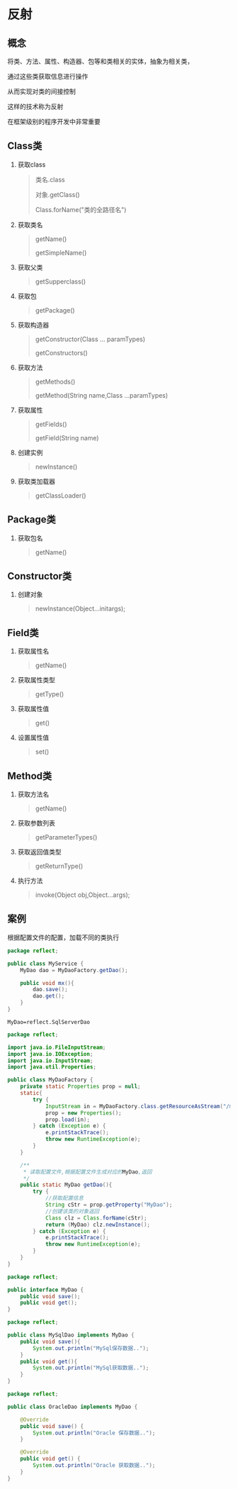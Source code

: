 # 反射

## 概念

将类、方法、属性、构造器、包等和类相关的实体，抽象为相关类，

通过这些类获取信息进行操作

从而实现对类的间接控制

这样的技术称为反射

在框架级别的程序开发中非常重要

## Class类

1. 获取class

   > 类名.class
   >
   > 对象.getClass()
   >
   > Class.forName("类的全路径名")

2. 获取类名

   > getName()
   >
   > getSimpleName()

3. 获取父类

   > getSupperclass()

4. 获取包

   > getPackage()

5. 获取构造器

   > getConstructor(Class ... paramTypes)
   >
   > getConstructors()

6. 获取方法

   > getMethods()
   >
   > getMethod(String name,Class ...paramTypes)

7. 获取属性

   > getFields()
   >
   > getField(String name)

8. 创建实例

   > newInstance()

9. 获取类加载器

   > getClassLoader()

## Package类

1. 获取包名

   > getName()

## Constructor类

1. 创建对象

   > newInstance(Object...initargs);

## Field类

1. 获取属性名

   > getName()

2. 获取属性类型

   > getType()

3. 获取属性值

   > get()

4. 设置属性值

   > set()

## Method类

1. 获取方法名

   > getName()

2. 获取参数列表

   > getParameterTypes()

3. 获取返回值类型

   > getReturnType()

4. 执行方法

   > invoke(Object obj,Object...args);

## 案例

根据配置文件的配置，加载不同的类执行

```java
package reflect;

public class MyService {
    MyDao dao = MyDaoFactory.getDao();

    public void mx(){
        dao.save();
        dao.get();
    }
}
```

```properties
MyDao=reflect.SqlServerDao
```

```java
package reflect;

import java.io.FileInputStream;
import java.io.IOException;
import java.io.InputStream;
import java.util.Properties;

public class MyDaoFactory {
    private static Properties prop = null;
    static{
        try {
            InputStream in = MyDaoFactory.class.getResourceAsStream("/my.properties");
            prop = new Properties();
            prop.load(in);
        } catch (Exception e) {
            e.printStackTrace();
            throw new RuntimeException(e);
        }
    }

    /**
     * 读取配置文件,根据配置文件生成对应的MyDao,返回
     */
    public static MyDao getDao(){
        try {
            //获取配置信息
            String cStr = prop.getProperty("MyDao");
            //创建该类的对象返回
            Class clz = Class.forName(cStr);
            return (MyDao) clz.newInstance();
        } catch (Exception e) {
            e.printStackTrace();
            throw new RuntimeException(e);
        }
    }
}
```

```java
package reflect;

public interface MyDao {
    public void save();
    public void get();
}
```

```java
package reflect;

public class MySqlDao implements MyDao {
    public void save(){
        System.out.println("MySql保存数据..");
    }
    public void get(){
        System.out.println("MySql获取数据..");
    }
}
```

```java
package reflect;

public class OracleDao implements MyDao {

    @Override
    public void save() {
        System.out.println("Oracle 保存数据..");
    }

    @Override
    public void get() {
        System.out.println("Oracle 获取数据..");
    }
}
```

